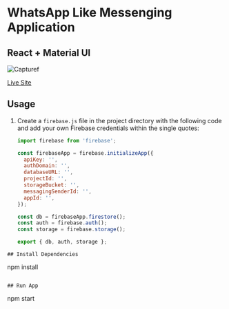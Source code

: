 # WhatsApp Like Messenging Application

## React + Material UI

![Capturef](https://github.com/zulfiqar313/messaging-application/assets/69974518/e893b4b6-70d3-41bd-b6b0-c7d510a7a0e8)


[Live Site](https://whatsapp-3bdd3.firebaseapp.com/)

## Usage

1. Create a `firebase.js` file in the project directory with the following code and add your own Firebase credentials within the single quotes:

   ```javascript
   import firebase from 'firebase';

   const firebaseApp = firebase.initializeApp({
     apiKey: '',
     authDomain: '',
     databaseURL: '',
     projectId: '',
     storageBucket: '',
     messagingSenderId: '',
     appId: '',
   });

   const db = firebaseApp.firestore();
   const auth = firebase.auth();
   const storage = firebase.storage();

   export { db, auth, storage };

```
## Install Dependencies
```
npm install
```

## Run App
```
npm start
```
```
